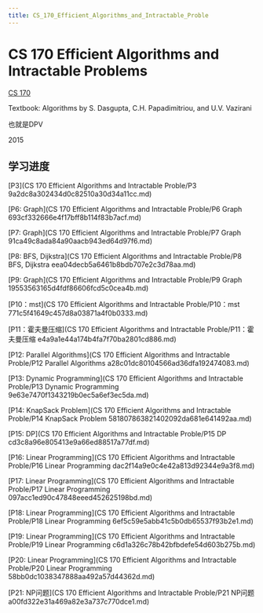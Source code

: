 ```yaml
---
title: CS_170_Efficient_Algorithms_and_Intractable_Proble
---
```


# CS 170 Efficient Algorithms and Intractable Problems

[CS 170](https://cs170.org/)

Textbook: Algorithms by S. Dasgupta, C.H. Papadimitriou, and U.V. Vazirani

也就是DPV

[](https://www.bilibili.com/video/av26547839)

2015

## 学习进度

[P3](CS 170 Efficient Algorithms and Intractable Proble/P3 9a2dc8a302434d0c82510a30d34a11cc.md)

[P6: Graph](CS 170 Efficient Algorithms and Intractable Proble/P6 Graph 693cf332666e4f17bff8b114f83b7acf.md)

[P7: Graph](CS 170 Efficient Algorithms and Intractable Proble/P7 Graph 91ca49c8ada84a90aacb943ed64d97f6.md)

[P8: BFS, Dijkstra](CS 170 Efficient Algorithms and Intractable Proble/P8 BFS, Dijkstra eea04decb5a6461b8bdb707e2c3d78aa.md)

[P9: Graph](CS 170 Efficient Algorithms and Intractable Proble/P9 Graph 19553563165d4fdf86606fcd5c0cea4b.md)

[P10：mst](CS 170 Efficient Algorithms and Intractable Proble/P10：mst 771c5f41649c457d8a03871a4f0b0333.md)

[P11：霍夫曼压缩](CS 170 Efficient Algorithms and Intractable Proble/P11：霍夫曼压缩 e4a9a1e44a174b4fa7f70ba2801cd886.md)

[P12: Parallel Algorithms](CS 170 Efficient Algorithms and Intractable Proble/P12 Parallel Algorithms a28c01dc80104566ad36dfa192474083.md)

[P13: Dynamic Programming](CS 170 Efficient Algorithms and Intractable Proble/P13 Dynamic Programming 9e63e7470f1343219b0ec5a6ef3ec5da.md)

[P14: KnapSack Problem](CS 170 Efficient Algorithms and Intractable Proble/P14 KnapSack Problem 581807863821402092da681e641492aa.md)

[P15: DP](CS 170 Efficient Algorithms and Intractable Proble/P15 DP cd3c8a96e805413e9a66ed88517a77df.md)

[P16: Linear Programming](CS 170 Efficient Algorithms and Intractable Proble/P16 Linear Programming dac2f14a9e0c4e42a813d92344e9a3f8.md)

[P17: Linear Programming](CS 170 Efficient Algorithms and Intractable Proble/P17 Linear Programming 097acc1ed90c47848eeed452625198bd.md)

[P18: Linear Programming](CS 170 Efficient Algorithms and Intractable Proble/P18 Linear Programming 6ef5c59e5abb41c5b0db65537f93b2e1.md)

[P19: Linear Programming](CS 170 Efficient Algorithms and Intractable Proble/P19 Linear Programming c6d1a326c78b42bfbdefe54d603b275b.md)

[P20: Linear Programming](CS 170 Efficient Algorithms and Intractable Proble/P20 Linear Programming 58bb0dc1038347888aa492a57d44362d.md)

[P21: NP问题](CS 170 Efficient Algorithms and Intractable Proble/P21 NP问题 a00fd322e31a469a82e3a737c770dce1.md)